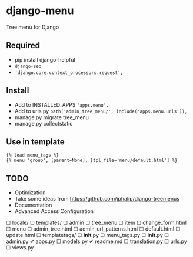 # django-menu
Tree menu for Django

## Required
* pip install django-helpful
* ```django-seo```
* ```'django.core.context_processors.request',```

## Install
* Add to INSTALLED_APPS ```'apps.menu',```
* Add to urls.py  ```path('admin_tree_menu/', include('apps.menu.urls')),```
* manage.py migrate tree_menu
* manage.py collectstatic

## Use in template
```
{% load menu_tags %}
{% menu 'group', [parent=None], [tpl_file='menu/default.html'] %}
```

## TODO
* Optimization
* Take some ideas from https://github.com/jphalip/django-treemenus
* Documentation
* Advanced Access Configuration

☐ locale/
☐ templates/
	☐ admin
		☐ tree_menu
			☐ item
				☐ change_form.html
	☐ menu
		☐ admin_tree.html
		☐ admin_url_patterns.html
		☐ default.html
		☐ update.html
☐ templatetags/
	☐ __init__.py
	☐ menu_tags.py
☐ __init__.py
☐ admin.py
✔ apps.py
☐ models.py
✔ readme.md
☐ translation.py
☐ urls.py
☐ views.py
